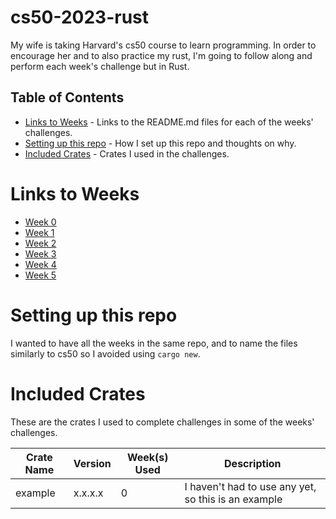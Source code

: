 # cs50-2023-rust
My wife is taking Harvard's cs50 course to learn programming. In order to encourage her and to also practice my rust, I'm going to follow along and perform each week's challenge but in Rust.

## Table of Contents
* [Links to Weeks](#links-to-weeks) - Links to the README.md files for each of the weeks' challenges.
* [Setting up this repo](#setting-up-this-repo) - How I set up this repo and thoughts on why.
* [Included Crates](#included-crates) - Crates I used in the challenges.

# Links to Weeks
* [Week 0](https://github.com/Eragon615/cs50-2023-rust/blob/main/week0/README.md)
* [Week 1](https://github.com/Eragon615/cs50-2023-rust/blob/main/week1/README.md)
* [Week 2]()
* [Week 3]()
* [Week 4]()
* [Week 5]()

# Setting up this repo
I wanted to have all the weeks in the same repo, and to name the files similarly to cs50 so I avoided using `cargo new`. 

# Included Crates
These are the crates I used to complete challenges in some of the weeks' challenges.

| Crate Name | Version | Week(s) Used | Description |
| --- | --- | --- | --- |
| example | x.x.x.x | 0 | I haven't had to use any yet, so this is an example |